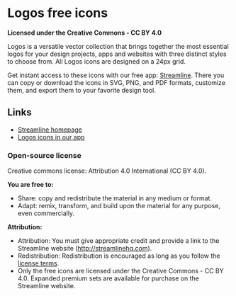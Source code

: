 # Logos free icons

**Licensed under the Creative Commons - CC BY 4.0**

Logos is a versatile vector collection that brings together the most essential logos for your design projects, apps and websites with three distinct styles to choose from. All Logos icons are designed on a 24px grid.

Get instant access to these icons with our free app: [Streamline](https://streamlinehq.com?utm_source=github&utm_medium=free-file&utm_campaign=ui-line). There you can copy or download the icons in SVG, PNG, and PDF formats, customize them, and export them to your favorite design tool.

## Links

- [Streamline homepage](https://streamlinehq.com?utm_source=github&utm_medium=free-file&utm_campaign=ui-line)
- [Logos icons in our app](https://www.streamlinehq.com/icons/logo?utm_source=github&utm_medium=free-file&utm_campaign=ui-line)

### Open-source license

Creative commons license: Attribution 4.0 International (CC BY 4.0).

**You are free to:**

- Share: copy and redistribute the material in any medium or format.
- Adapt: remix, transform, and build upon the material for any purpose, even commercially.

**Attribution:**

- Attribution: You must give appropriate credit and provide a link to the Streamline website (http://streamlinehq.com).
- Redistribution: Redistribution is encouraged as long as you follow the [license terms](https://streamlinehq.com/free/license?utm_source=github&utm_medium=free-file&utm_campaign=ui-line).
- Only the free icons are licensed under the Creative Commons - CC BY 4.0. Expanded premium sets are available for purchase on the Streamline website.
